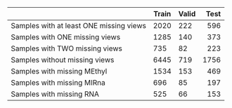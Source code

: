 | | Train | Valid| Test| 
| ------------- | ------------- | ------------- | -------------:|
|Samples with at least ONE missing views|2020|222|596
|Samples with ONE missing views|1285|140|373
|Samples with TWO missing views|735|82|223
|Samples without missing views|6445|719|1756
|Samples with missing MEthyl|1534|153|469
|Samples with missing MIRna|696|85|197
|Samples with missing RNA|525|66|153
